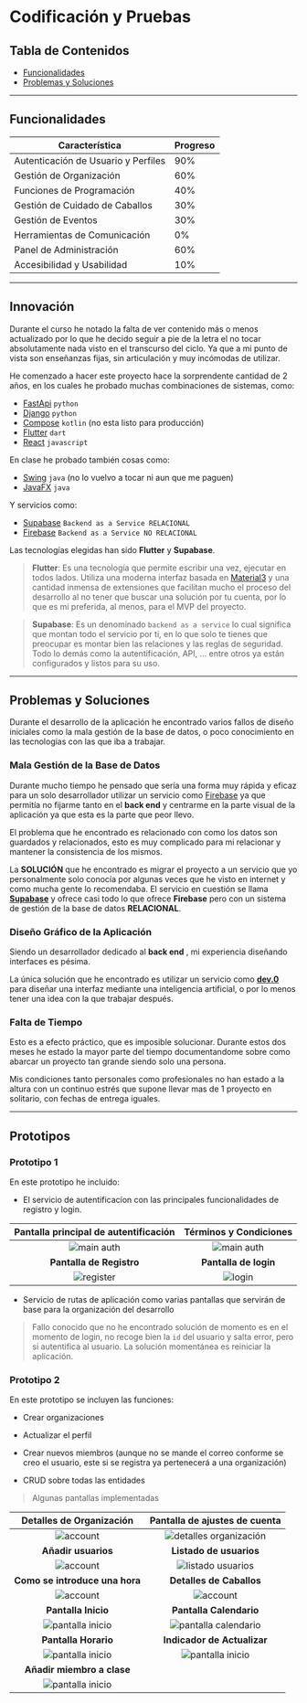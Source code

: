# Codificación y Pruebas 


## Tabla de Contenidos

- [Funcionalidades](#funcionalidades)
- [Problemas y Soluciones](#problemas-y-soluciones)

---

## Funcionalidades

| Característica                      | Progreso |
| ----------------------------------- | -------- |
| Autenticación de Usuario y Perfiles | 90%      |
| Gestión de Organización             | 60%      |
| Funciones de Programación           | 40%      |
| Gestión de Cuidado de Caballos      | 30%      |
| Gestión de Eventos                  | 30%      |
| Herramientas de Comunicación        | 0%       |
| Panel de Administración             | 60%      |
| Accesibilidad y Usabilidad          | 10%      |

---

## Innovación

Durante el curso he notado la falta de ver contenido más o menos actualizado por lo que he decido seguir a pie de la letra el no tocar absolutamente nada visto en el transcurso del ciclo. Ya que a mi punto de vista son enseñanzas fijas, sin articulación y muy incómodas de utilizar.

He comenzado a hacer este proyecto hace la sorprendente cantidad de 2 años, en los cuales he probado muchas combinaciones de sistemas, como:
- [FastApi]() `python`
- [Django]() `python`
- [Compose]() `kotlin` (no esta listo para producción)
- [Flutter]() `dart`
- [React]() `javascript`

En clase he probado también cosas como:
- [Swing]() `java` (no lo vuelvo a tocar ni aun que me paguen)
- [JavaFX]() `java`

Y servicios como:
- [Supabase]() `Backend as a Service RELACIONAL`
- [Firebase]() `Backend as a Service NO RELACIONAL`

Las tecnologías elegidas han sido **Flutter** y **Supabase**.

> **Flutter**: Es una tecnología que permite escribir una vez, ejecutar en todos lados. Utiliza una moderna interfaz basada en [Material3]() y una cantidad inmensa de extensiones que facilitan mucho el proceso del desarrollo al no tener que buscar una solución por tu cuenta, por lo que es mi preferida, al menos, para el MVP del proyecto.

> **Supabase**: Es un denominado `backend as a service` lo cual significa que montan todo el servicio por ti, en lo que solo te tienes que preocupar es montar bien las relaciones y las reglas de seguridad. Todo lo demás como la autentificación, API, ... entre otros ya están configurados y listos para su uso. 

---

## Problemas y Soluciones

Durante el desarrollo de la aplicación he encontrado varios fallos de diseño iniciales como la mala gestión de la base de datos, o poco conocimiento en las tecnologías con las que iba a trabajar.

### Mala Gestión de la Base de Datos

Durante mucho tiempo he pensado que sería una forma muy rápida y eficaz para un solo desarrollador utilizar un servicio como [Firebase](https://firebase.google.com/?hl=es) ya que permitía no fijarme tanto en el **back end** y centrarme en la parte visual de la aplicación ya que esta es la parte que peor llevo.

El problema que he encontrado es relacionado con como los datos son guardados y relacionados, esto es muy complicado para mi relacionar y mantener la consistencia de los mismos.

La **SOLUCIÓN** que he encontrado es migrar el proyecto a un servicio que yo personalmente solo conocía por algunas veces que he visto en internet y como mucha gente lo recomendaba. El servicio en cuestión se llama [**Supabase**](https://supabase.com/) y ofrece casi todo lo que ofrece **Firebase** pero con un sistema de gestión de la base de datos **RELACIONAL**.

### Diseño Gráfico de la Aplicación

Siendo un desarrollador dedicado al **back end** , mi experiencia diseñando interfaces es pésima.

La única solución que he encontrado es utilizar un servicio como [**dev.0**]() para diseñar una interfaz mediante una inteligencia artificial, o por lo menos tener una idea con la que trabajar después.

### Falta de Tiempo

Esto es a efecto práctico, que es imposible solucionar. Durante estos dos meses he estado la mayor parte del tiempo documentandome sobre como abarcar un proyecto tan grande siendo solo una persona.

Mis condiciones tanto personales como profesionales no han estado a la altura con un continuo estrés que supone llevar mas de 1 proyecto en solitario, con fechas de entrega iguales.

---

## Prototipos

### Prototipo 1

En este prototipo he incluido:

- El servicio de autentificacíon con las principales funcionalidades de registro y login. 


|      **Pantalla principal de autentificación**<br>       |          **Términos y Condiciones**<br>          |
| :------------------------------------------------------: | :----------------------------------------------: |
| ![main auth](../img/prototipo1/auth_main_screen.png)<br> | ![main auth](../img/prototipo1/terms_screen.png) |
|               **Pantalla de Registro**<br>               |              **Pantalla de login**               |
|  ![register](../img/prototipo1/register_screen.png)<br>  | ![login](../img/prototipo1/login_screen.png)<br> |

- Servicio de rutas de aplicación como varias pantallas que servirán de base para la organización del desarrollo

> Fallo conocido que no he encontrado solución de momento es en el momento de login, no recoge bien la `id` del usuario y salta error, pero si autentifica al usuario. 
> La solución momentánea es reiniciar la aplicación.

### Prototipo 2

En este prototipo se incluyen las funciones:

- Crear organizaciones

- Actualizar el perfil

- Crear nuevos miembros (aunque no se mande el correo conforme se creo el usuario, este si se registra ya pertenecerá a una organización)

- CRUD sobre todas las entidades

> Algunas pantallas implementadas

|                **Detalles de Organización**                 |               **Pantalla de ajustes de cuenta**               |
| :---------------------------------------------------------: | :-----------------------------------------------------------: |
|      ![account](../img/prototipo2/account_screen.png)       |  ![detalles organización](../img/prototipo2/org_details.png)  |
|                     **Añadir usuarios**                     |                  **Listado de usuarios**<br>                  |
|    ![account](../img/prototipo2/create_user_screen.png)     |  ![listado usuarios](../img/prototipo2/users_screen.png)<br>  |
|             **Como se introduce una hora**<br>              |                 **Detalles de Caballos**<br>                  |
|      ![account](../img/prototipo2/hour_selection.png)       |   ![account](../img/prototipo2/horse_detail_screen.png)<br>   |
|                     **Pantalla Inicio**                     |                    **Pantalla Calendario**                    |
|    ![pantalla inicio](../img/prototipo2/main_screen.png)    | ![pantalla calendario](../img/prototipo2/calendar_screen.png) |
|                    **Pantalla Horario**                     |                  **Indicador de Actualizar**                  |
|  ![pantalla inicio](../img/prototipo2/schedule_screen.png)  |    ![pantalla inicio](../img/prototipo2/refresh_page.png)     |
|                 **Añadir miembro a clase**                  |                                                               |
| ![pantalla inicio](../img/prototipo2/add_member_dialog.png) |                                                               |





